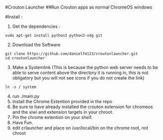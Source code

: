 #Crouton Launcher
##Run Crouton apps as normal ChromeOS windows

#Install :
1. Get the dependencies :
```
sudo apt-get install python3 python3-xdg git
```
2. Download the Software
```
git clone https://github.com/danielfm123/croutonlauncher.git
cd croutonlauncher
```
3. Make a Systemlink (This is because the python web server needs to be able to serve content above the directory it is running in, this is not obligatory but you will not see icons if you do not create the link)
```
ln -s / system
```
4. run ./main.py
5. Install the Chrome Extention provided in the repo
6. Be sure to have already installed the crouton extension for chromeos and the xiwi and extension targets in your chroot.
7. Pin the chrome extention on your shelf.
8. Have Fun.
9. edit crlauncher and place on /usr/local/bin on the chrome root, not chroot
